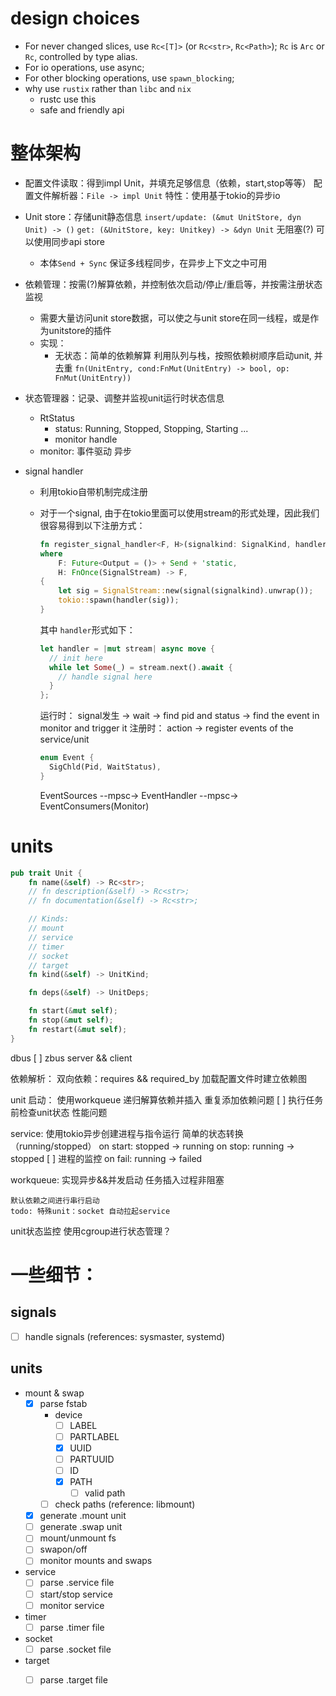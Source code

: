 # design choices

- For never changed slices, use `Rc<[T]>` (or `Rc<str>`, `Rc<Path>`);
  `Rc` is `Arc` or `Rc`, controlled by type alias.
- For io operations, use async;
- For other blocking operations, use `spawn_blocking`;
- why use `rustix` rather than `libc` and `nix`
  - rustc use this
  - safe and friendly api

# 整体架构

- 配置文件读取：得到impl Unit，并填充足够信息（依赖，start,stop等等）
  配置文件解析器：`File -> impl Unit`
  特性：使用基于tokio的异步io

- Unit store：存储unit静态信息
  `insert/update: (&mut UnitStore, dyn Unit) -> ()`
  `get: (&UnitStore, key: Unitkey) -> &dyn Unit`
  无阻塞(?) 可以使用同步api
  store
    - 本体`Send + Sync`
      保证多线程同步，在异步上下文之中可用

- 依赖管理：按需(?)解算依赖，并控制依次启动/停止/重启等，并按需注册状态监视
  - 需要大量访问unit store数据，可以使之与unit store在同一线程，或是作为unitstore的插件
  - 实现：
    - 无状态：简单的依赖解算
      利用队列与栈，按照依赖树顺序启动unit, 并去重
      `fn(UnitEntry, cond:FnMut(UnitEntry) -> bool, op: FnMut(UnitEntry))`

- 状态管理器：记录、调整并监视unit运行时状态信息
  - RtStatus
    - status: Running, Stopped, Stopping, Starting ...
    - monitor handle
  - monitor: 事件驱动 异步

- signal handler
  - 利用tokio自带机制完成注册
  - 对于一个signal, 由于在tokio里面可以使用stream的形式处理，因此我们很容易得到以下注册方式：
    ```rust
    fn register_signal_handler<F, H>(signalkind: SignalKind, handler: H)
    where
        F: Future<Output = ()> + Send + 'static,
        H: FnOnce(SignalStream) -> F,
    {
        let sig = SignalStream::new(signal(signalkind).unwrap());
        tokio::spawn(handler(sig));
    }

    ```
    其中 `handler`形式如下：
    ```rust
    let handler = |mut stream| async move {
      // init here
      while let Some(_) = stream.next().await {
        // handle signal here
      }
    };
    ```

    运行时： signal发生 -> wait -> find pid and status -> find the event in monitor and trigger it
    注册时： action -> register events of the service/unit

    ```rust
    enum Event {
      SigChld(Pid, WaitStatus),
    }
    ```
    EventSources --mpsc-> EventHandler --mpsc-> EventConsumers(Monitor)

# units

```rust
pub trait Unit {
    fn name(&self) -> Rc<str>;
    // fn description(&self) -> Rc<str>;
    // fn documentation(&self) -> Rc<str>;

    // Kinds:
    // mount
    // service
    // timer
    // socket
    // target
    fn kind(&self) -> UnitKind;

    fn deps(&self) -> UnitDeps;

    fn start(&mut self);
    fn stop(&mut self);
    fn restart(&mut self);
}
```

dbus
  [ ] zbus server && client

依赖解析：
    双向依赖：requires && required_by
    加载配置文件时建立依赖图

unit 启动：
    使用workqueue
        递归解算依赖并插入
          重复添加依赖问题
            [ ] 执行任务前检查unit状态
            性能问题


service:
    使用tokio异步创建进程与指令运行
    简单的状态转换（running/stopped）
      on start: stopped -> running
      on stop: running -> stopped
    [ ] 进程的监控
      on fail: running -> failed

workqueue:
    实现异步&&并发启动
      任务插入过程非阻塞
      
    默认依赖之间进行串行启动
    todo: 特殊unit：socket 自动拉起service

unit状态监控
    使用cgroup进行状态管理？


# 一些细节：

## signals

- [ ] handle signals (references: sysmaster, systemd)

## units
- mount & swap
  - [X] parse fstab
    - device
      - [ ] LABEL
      - [ ] PARTLABEL
      - [X] UUID
      - [ ] PARTUUID
      - [ ] ID
      - [X] PATH
        - [ ] valid path
    - [ ] check paths (reference: libmount)
  - [x] generate .mount unit
  - [ ] generate .swap unit
  - [ ] mount/unmount fs
  - [ ] swapon/off
  - [ ] monitor mounts and swaps

- service
  - [ ] parse .service file
  - [ ] start/stop service
  - [ ] monitor service
  
- timer
  - [ ] parse .timer file
- socket
  - [ ] parse .socket file
- target
  - [ ] parse .target file

